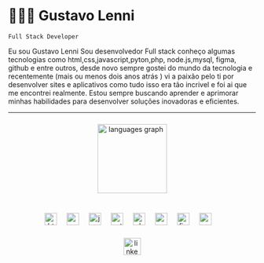 <br clear="both">

# 👨🏽‍💻 Gustavo Lenni 


`Full Stack Developer`

Eu sou Gustavo Lenni Sou desenvolvedor Full stack conheço algumas tecnologias como html,css,javascript,pyton,php, node.js,mysql, figma, github  e entre outros, desde novo sempre gostei do mundo da tecnologia e recentemente (mais ou menos dois anos atrás ) vi a paixão pelo ti por desenvolver sites e aplicativos como tudo isso era tão incrivel e foi ai que me encontrei realmente.
Estou sempre buscando aprender e aprimorar minhas habilidades para desenvolver soluções inovadoras e eficientes.

---

###

<div align="center">
  <img src="https://github-readme-stats.vercel.app/api/top-langs?username=gustavolenni&locale=en&hide_title=true&layout=compact&card_width=320&langs_count=5&theme=default&hide_border=true" height="141" alt="languages graph"  />
</div>

###

<br clear="both">

<div align="center">
  <img src="https://cdn.jsdelivr.net/gh/devicons/devicon/icons/html5/html5-original.svg" height="25" alt="html5 logo"  />
  <img width="12" />
  <img src="https://cdn.jsdelivr.net/gh/devicons/devicon/icons/css3/css3-original.svg" height="25" alt="css3 logo"  />
  <img width="12" />
  <img src="https://cdn.jsdelivr.net/gh/devicons/devicon/icons/javascript/javascript-original.svg" height="25" alt="javascript logo"  />
  <img width="12" />
  <img src="https://cdn.jsdelivr.net/gh/devicons/devicon/icons/python/python-original.svg" height="25" alt="python logo"  />
  <img width="12" />
  <img src="https://cdn.jsdelivr.net/gh/devicons/devicon/icons/php/php-original.svg" height="25" alt="php logo"  />
  <img width="12" />
  <img src="https://cdn.jsdelivr.net/gh/devicons/devicon/icons/mysql/mysql-original.svg" height="25" alt="mysql logo"  />
  <img width="12" />
  <img src="https://cdn.jsdelivr.net/gh/devicons/devicon/icons/figma/figma-original.svg" height="25" alt="figma logo"  />
  <img width="12" />
   <img src="https://cdn.jsdelivr.net/gh/devicons/devicon/icons/nodejs/nodejs-original.svg" height="25" alt="nodejs logo"  />
  <img width="12" />
</div>

###

<div align="center">
  <a href="https://www.linkedin.com/in/gustavolenni/" target="_blank">
    <img src="https://img.shields.io/static/v1?message=LinkedIn&logo=linkedin&label=&color=0077B5&logoColor=white&labelColor=&style=for-the-badge" height="35" alt="linkedin logo"  />
  </a>
</div>

